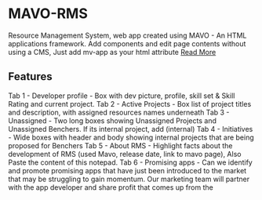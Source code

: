 # MAVO-RMS
Resource Management System, web app created using MAVO - An HTML applications framework.
Add components and edit page contents without using a CMS, Just add mv-app as your html attribute
[Read More](https://www.smashingmagazine.com/2017/05/introducing-mavo/?utm_source=frontendfocus&utm_medium=email)

## Features
Tab 1 - Developer profile - Box with dev picture, profile, skill set & Skill Rating and current project.
Tab 2 - Active Projects - Box list of project titles and description, with assigned resources names underneath
Tab 3 - Unassigned -  Two long boxes showing Unassigned Projects and Unassigned Benchers. If its internal project, add (internal)
Tab 4 - Initiatives - Wide boxes with header and body showing internal projects that are being proposed for Benchers
Tab 5 - About RMS - Highlight facts about the development of RMS (used Mavo, release date, link to mavo page), Also Paste the content of this notepad.
Tab 6 - Promising apps - Can we identify and promote promising apps that have just been introduced to the market that may be struggling to gain momentum. Our marketing team will partner with the app developer and share profit that comes up from the
